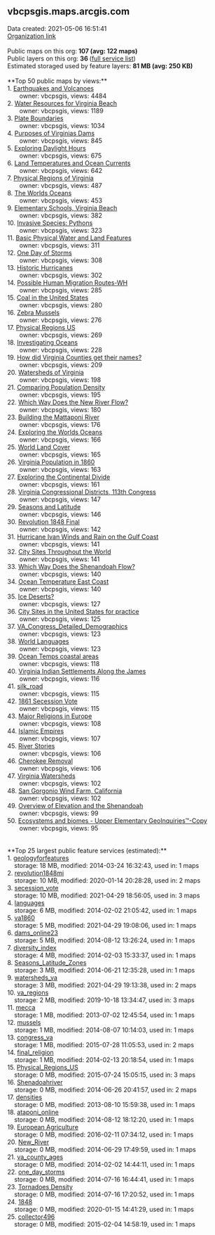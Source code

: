<h2>vbcpsgis.maps.arcgis.com</h2> Data created: 2021-05-06 16:51:41 <br /><a target='new' href='https://vbcpsgis.maps.arcgis.com'>Organization link</a><br /><br />Public maps on this org: <b>107 (avg: 122 maps)</b><br />Public layers on this org: <b>36 </b>(<a target='new' href='https://services.arcgis.com/7nyQeu9yVYGEprbT/ArcGIS/rest/services'>full service list</a>)<br />Estimated storaged used by feature layers: <b>81 MB (avg: 250 KB)</b><br /><br />**Top 50 public maps by views:**<br />  1. <a target='new' href='https://www.arcgis.com/home/item.html?id=d203ffa697a947b99ef6e568a189f09f'>Earthquakes and Volcanoes</a> <br />  &nbsp;&nbsp;&nbsp;&nbsp; &nbsp;&nbsp;owner: vbcpsgis, views: 4484<br />  2. <a target='new' href='https://www.arcgis.com/home/item.html?id=708923368bc945d299f98c968c244632'>Water Resources for Virginia Beach</a> <br />  &nbsp;&nbsp;&nbsp;&nbsp; &nbsp;&nbsp;owner: vbcpsgis, views: 1189<br />  3. <a target='new' href='https://www.arcgis.com/home/item.html?id=1eea8dba08b64a6ca08519067c7df2d9'>Plate Boundaries</a> <br />  &nbsp;&nbsp;&nbsp;&nbsp; &nbsp;&nbsp;owner: vbcpsgis, views: 1034<br />  4. <a target='new' href='https://www.arcgis.com/home/item.html?id=c4c8e9caa6294ae1b9e160daedf49479'>Purposes of Virginias Dams</a> <br />  &nbsp;&nbsp;&nbsp;&nbsp; &nbsp;&nbsp;owner: vbcpsgis, views: 845<br />  5. <a target='new' href='https://www.arcgis.com/home/item.html?id=81891f359673473089ec9d36001ff900'>Exploring Daylight Hours</a> <br />  &nbsp;&nbsp;&nbsp;&nbsp; &nbsp;&nbsp;owner: vbcpsgis, views: 675<br />  6. <a target='new' href='https://www.arcgis.com/home/item.html?id=779d782d02584483ac89c7965f3bc4fc'>Land Temperatures and Ocean Currents</a> <br />  &nbsp;&nbsp;&nbsp;&nbsp; &nbsp;&nbsp;owner: vbcpsgis, views: 642<br />  7. <a target='new' href='https://www.arcgis.com/home/item.html?id=94cd4902e1d24f19a932a34ff42397f4'>Physical Regions of Virginia</a> <br />  &nbsp;&nbsp;&nbsp;&nbsp; &nbsp;&nbsp;owner: vbcpsgis, views: 487<br />  8. <a target='new' href='https://www.arcgis.com/home/item.html?id=594072631a48412eb2cd2a02c4a53b41'>The Worlds Oceans</a> <br />  &nbsp;&nbsp;&nbsp;&nbsp; &nbsp;&nbsp;owner: vbcpsgis, views: 453<br />  9. <a target='new' href='https://www.arcgis.com/home/item.html?id=cbba5c66c85049dea356da47cdc46993'>Elementary Schools, Virginia Beach</a> <br />  &nbsp;&nbsp;&nbsp;&nbsp; &nbsp;&nbsp;owner: vbcpsgis, views: 382<br />  10. <a target='new' href='https://www.arcgis.com/home/item.html?id=f8f6b222a7774ff7b5c5772f1b5464c1'>Invasive Species: Pythons</a> <br />  &nbsp;&nbsp;&nbsp;&nbsp; &nbsp;&nbsp;owner: vbcpsgis, views: 323<br />  11. <a target='new' href='https://www.arcgis.com/home/item.html?id=3c869c26db0548fba9deae6a1942b45b'>Basic Physical Water and Land Features</a> <br />  &nbsp;&nbsp;&nbsp;&nbsp; &nbsp;&nbsp;owner: vbcpsgis, views: 311<br />  12. <a target='new' href='https://www.arcgis.com/home/item.html?id=176458c878984a7785d12eef03abbcdd'>One Day of Storms</a> <br />  &nbsp;&nbsp;&nbsp;&nbsp; &nbsp;&nbsp;owner: vbcpsgis, views: 308<br />  13. <a target='new' href='https://www.arcgis.com/home/item.html?id=86b97745fa0e4696abe587e4cbf8c6e0'>Historic Hurricanes</a> <br />  &nbsp;&nbsp;&nbsp;&nbsp; &nbsp;&nbsp;owner: vbcpsgis, views: 302<br />  14. <a target='new' href='https://www.arcgis.com/home/item.html?id=b3e40bb0618f4a3eb9bdce07c07f5513'>Possible Human Migration Routes-WH</a> <br />  &nbsp;&nbsp;&nbsp;&nbsp; &nbsp;&nbsp;owner: vbcpsgis, views: 285<br />  15. <a target='new' href='https://www.arcgis.com/home/item.html?id=8790b0d29cb148e7ba8c105a3a92c828'>Coal in the United States</a> <br />  &nbsp;&nbsp;&nbsp;&nbsp; &nbsp;&nbsp;owner: vbcpsgis, views: 280<br />  16. <a target='new' href='https://www.arcgis.com/home/item.html?id=c40be6efc7db4659be2bdf0cf44b3dcf'>Zebra Mussels</a> <br />  &nbsp;&nbsp;&nbsp;&nbsp; &nbsp;&nbsp;owner: vbcpsgis, views: 276<br />  17. <a target='new' href='https://www.arcgis.com/home/item.html?id=3454ef5e9df545468f8e4a0a9380211a'>Physical Regions US</a> <br />  &nbsp;&nbsp;&nbsp;&nbsp; &nbsp;&nbsp;owner: vbcpsgis, views: 269<br />  18. <a target='new' href='https://www.arcgis.com/home/item.html?id=9ecf5e9a4638448ebe4005c0caedf2db'>Investigating Oceans</a> <br />  &nbsp;&nbsp;&nbsp;&nbsp; &nbsp;&nbsp;owner: vbcpsgis, views: 228<br />  19. <a target='new' href='https://www.arcgis.com/home/item.html?id=b1a510a32629402e8beaf4580a8be237'>How did Virginia Counties get their names?</a> <br />  &nbsp;&nbsp;&nbsp;&nbsp; &nbsp;&nbsp;owner: vbcpsgis, views: 209<br />  20. <a target='new' href='https://www.arcgis.com/home/item.html?id=24db29c906a840f5be63defdc273b7d5'>Watersheds of Virginia</a> <br />  &nbsp;&nbsp;&nbsp;&nbsp; &nbsp;&nbsp;owner: vbcpsgis, views: 198<br />  21. <a target='new' href='https://www.arcgis.com/home/item.html?id=a39251d8b6104ed5a809acdc94ec5dbf'>Comparing Population Density</a> <br />  &nbsp;&nbsp;&nbsp;&nbsp; &nbsp;&nbsp;owner: vbcpsgis, views: 195<br />  22. <a target='new' href='https://www.arcgis.com/home/item.html?id=438b37a4b57143dbb034baef6302cee2'>Which Way Does the New River Flow?</a> <br />  &nbsp;&nbsp;&nbsp;&nbsp; &nbsp;&nbsp;owner: vbcpsgis, views: 180<br />  23. <a target='new' href='https://www.arcgis.com/home/item.html?id=4e45b75b2e434239b7211aa7f9f1a828'>Building the Mattaponi River</a> <br />  &nbsp;&nbsp;&nbsp;&nbsp; &nbsp;&nbsp;owner: vbcpsgis, views: 176<br />  24. <a target='new' href='https://www.arcgis.com/home/item.html?id=827c94c856ef4752a24de0832c4313a2'>Exploring the Worlds Oceans</a> <br />  &nbsp;&nbsp;&nbsp;&nbsp; &nbsp;&nbsp;owner: vbcpsgis, views: 166<br />  25. <a target='new' href='https://www.arcgis.com/home/item.html?id=376f1eefc292421ba2f5e3d7965d3463'>World Land Cover</a> <br />  &nbsp;&nbsp;&nbsp;&nbsp; &nbsp;&nbsp;owner: vbcpsgis, views: 165<br />  26. <a target='new' href='https://www.arcgis.com/home/item.html?id=5daab83a628d4b8c92e1f289e9631b9e'>Virginia Population in 1860</a> <br />  &nbsp;&nbsp;&nbsp;&nbsp; &nbsp;&nbsp;owner: vbcpsgis, views: 163<br />  27. <a target='new' href='https://www.arcgis.com/home/item.html?id=1d547c92734b41c5b86519f142094e1e'>Exploring the Continental Divide</a> <br />  &nbsp;&nbsp;&nbsp;&nbsp; &nbsp;&nbsp;owner: vbcpsgis, views: 161<br />  28. <a target='new' href='https://www.arcgis.com/home/item.html?id=3951f29a00ee4961b9463abc9950c7b1'>Virginia Congressional Districts, 113th Congress</a> <br />  &nbsp;&nbsp;&nbsp;&nbsp; &nbsp;&nbsp;owner: vbcpsgis, views: 147<br />  29. <a target='new' href='https://www.arcgis.com/home/item.html?id=5cd54c3d4aaa45029b62f1ce2fef0759'>Seasons and Latitude</a> <br />  &nbsp;&nbsp;&nbsp;&nbsp; &nbsp;&nbsp;owner: vbcpsgis, views: 146<br />  30. <a target='new' href='https://www.arcgis.com/home/item.html?id=d8a4305ac07d4a35a25d81020bc7a114'>Revolution 1848 Final</a> <br />  &nbsp;&nbsp;&nbsp;&nbsp; &nbsp;&nbsp;owner: vbcpsgis, views: 142<br />  31. <a target='new' href='https://www.arcgis.com/home/item.html?id=5d3c5e8da1aa4bf8bd5672eed48e57a8'>Hurricane Ivan Winds and Rain on the Gulf Coast</a> <br />  &nbsp;&nbsp;&nbsp;&nbsp; &nbsp;&nbsp;owner: vbcpsgis, views: 141<br />  32. <a target='new' href='https://www.arcgis.com/home/item.html?id=9d462b1dfaa24d8e8876c2ee75b007f6'>City Sites  Throughout the World</a> <br />  &nbsp;&nbsp;&nbsp;&nbsp; &nbsp;&nbsp;owner: vbcpsgis, views: 141<br />  33. <a target='new' href='https://www.arcgis.com/home/item.html?id=feb461cf7e1b49529968cc7071382205'>Which Way Does the Shenandoah Flow?</a> <br />  &nbsp;&nbsp;&nbsp;&nbsp; &nbsp;&nbsp;owner: vbcpsgis, views: 140<br />  34. <a target='new' href='https://www.arcgis.com/home/item.html?id=b5192d9158984271b191d260a9de54d7'>Ocean Temperature East Coast</a> <br />  &nbsp;&nbsp;&nbsp;&nbsp; &nbsp;&nbsp;owner: vbcpsgis, views: 140<br />  35. <a target='new' href='https://www.arcgis.com/home/item.html?id=f9f3eb4f29904075bc80ede16ce847fa'>Ice Deserts?</a> <br />  &nbsp;&nbsp;&nbsp;&nbsp; &nbsp;&nbsp;owner: vbcpsgis, views: 127<br />  36. <a target='new' href='https://www.arcgis.com/home/item.html?id=9349b0b1ffd04f649c3a8f605eb52414'>City Sites in the United States for practice</a> <br />  &nbsp;&nbsp;&nbsp;&nbsp; &nbsp;&nbsp;owner: vbcpsgis, views: 125<br />  37. <a target='new' href='https://www.arcgis.com/home/item.html?id=5c62739334c74e279c95f909ae1e504c'>VA_Congress_Detailed_Demographics</a> <br />  &nbsp;&nbsp;&nbsp;&nbsp; &nbsp;&nbsp;owner: vbcpsgis, views: 123<br />  38. <a target='new' href='https://www.arcgis.com/home/item.html?id=9f72edf0d8f74247b70f754ef5ffe2c0'>World Languages</a> <br />  &nbsp;&nbsp;&nbsp;&nbsp; &nbsp;&nbsp;owner: vbcpsgis, views: 123<br />  39. <a target='new' href='https://www.arcgis.com/home/item.html?id=6e9233b86c4e468e886b29f0fab15211'>Ocean Temps coastal areas</a> <br />  &nbsp;&nbsp;&nbsp;&nbsp; &nbsp;&nbsp;owner: vbcpsgis, views: 118<br />  40. <a target='new' href='https://www.arcgis.com/home/item.html?id=baee1788d5f14c5d917a468e90f49ce0'>Virginia Indian Settlements Along the James</a> <br />  &nbsp;&nbsp;&nbsp;&nbsp; &nbsp;&nbsp;owner: vbcpsgis, views: 116<br />  41. <a target='new' href='https://www.arcgis.com/home/item.html?id=1d5da1a065344804ab751a91a9dd0bc6'>silk_road</a> <br />  &nbsp;&nbsp;&nbsp;&nbsp; &nbsp;&nbsp;owner: vbcpsgis, views: 115<br />  42. <a target='new' href='https://www.arcgis.com/home/item.html?id=a0b43ac960444e2bb38489d556db500c'>1861 Secession Vote</a> <br />  &nbsp;&nbsp;&nbsp;&nbsp; &nbsp;&nbsp;owner: vbcpsgis, views: 115<br />  43. <a target='new' href='https://www.arcgis.com/home/item.html?id=99b76fea29d248bdaccbef8f2322a9de'>Major Religions in Europe</a> <br />  &nbsp;&nbsp;&nbsp;&nbsp; &nbsp;&nbsp;owner: vbcpsgis, views: 108<br />  44. <a target='new' href='https://www.arcgis.com/home/item.html?id=cbfec0d2cca44624a16f99baf2bf42c9'>Islamic Empires</a> <br />  &nbsp;&nbsp;&nbsp;&nbsp; &nbsp;&nbsp;owner: vbcpsgis, views: 107<br />  45. <a target='new' href='https://www.arcgis.com/home/item.html?id=882637ffd66b48c4868d0702b9a19539'>River Stories</a> <br />  &nbsp;&nbsp;&nbsp;&nbsp; &nbsp;&nbsp;owner: vbcpsgis, views: 106<br />  46. <a target='new' href='https://www.arcgis.com/home/item.html?id=d76a0b1f216c41559789f18fa15c67ca'>Cherokee Removal</a> <br />  &nbsp;&nbsp;&nbsp;&nbsp; &nbsp;&nbsp;owner: vbcpsgis, views: 106<br />  47. <a target='new' href='https://www.arcgis.com/home/item.html?id=065046f91b564b2ab94f4804476f3d26'>Virginia Watersheds</a> <br />  &nbsp;&nbsp;&nbsp;&nbsp; &nbsp;&nbsp;owner: vbcpsgis, views: 102<br />  48. <a target='new' href='https://www.arcgis.com/home/item.html?id=9a8444d3339c43bc8b84602bd3b6cd1b'>San Gorgonio Wind Farm, California</a> <br />  &nbsp;&nbsp;&nbsp;&nbsp; &nbsp;&nbsp;owner: vbcpsgis, views: 102<br />  49. <a target='new' href='https://www.arcgis.com/home/item.html?id=6a2a79cd82f1458c860f77e7c8f363b7'>Overview of Elevation and the Shenandoah</a> <br />  &nbsp;&nbsp;&nbsp;&nbsp; &nbsp;&nbsp;owner: vbcpsgis, views: 99<br />  50. <a target='new' href='https://www.arcgis.com/home/item.html?id=3bfc79833c7f4025b8fe0856732613b0'>Ecosystems and biomes  - Upper Elementary GeoInquiries™-Copy</a> <br />  &nbsp;&nbsp;&nbsp;&nbsp; &nbsp;&nbsp;owner: vbcpsgis, views: 95<br /><br /><br />**Top 25 largest public feature services (estimated):**<br /> 1. <a target='new' href='https://www.arcgis.com/home/item.html?id=94169e756b89438aa502a633e078a29f'>geologyforfeatures</a><br /> &nbsp;&nbsp;&nbsp;&nbsp;storage: 18 MB, modified: 2014-03-24 16:32:43,  used in: 1 maps<br /> 2. <a target='new' href='https://www.arcgis.com/home/item.html?id=5eba87ddbdad4db1ae8b9289e3e4c7d9'>revolution1848mi</a><br /> &nbsp;&nbsp;&nbsp;&nbsp;storage: 10 MB, modified: 2020-01-14 20:28:28,  used in: 2 maps<br /> 3. <a target='new' href='https://www.arcgis.com/home/item.html?id=311b994187724e5fbf58bd06e26b74cb'>secession_vote</a><br /> &nbsp;&nbsp;&nbsp;&nbsp;storage: 10 MB, modified: 2021-04-29 18:56:05,  used in: 3 maps<br /> 4. <a target='new' href='https://www.arcgis.com/home/item.html?id=88d73f0f21844b6f81ce6adcb915a717'>languages</a><br /> &nbsp;&nbsp;&nbsp;&nbsp;storage: 6 MB, modified: 2014-02-02 21:05:42,  used in: 1 maps<br /> 5. <a target='new' href='https://www.arcgis.com/home/item.html?id=67a3fd85a6ab4be3b8312c59ed651002'>va1860</a><br /> &nbsp;&nbsp;&nbsp;&nbsp;storage: 5 MB, modified: 2021-04-29 19:08:06,  used in: 1 maps<br /> 6. <a target='new' href='https://www.arcgis.com/home/item.html?id=57e8006684034eb1aeea86b1a2cb4e7a'>dams_online23</a><br /> &nbsp;&nbsp;&nbsp;&nbsp;storage: 5 MB, modified: 2014-08-12 13:26:24,  used in: 1 maps<br /> 7. <a target='new' href='https://www.arcgis.com/home/item.html?id=14f423dc724d402cbc4e7ce5837cea75'>diversity_index</a><br /> &nbsp;&nbsp;&nbsp;&nbsp;storage: 4 MB, modified: 2014-02-03 15:33:37,  used in: 1 maps<br /> 8. <a target='new' href='https://www.arcgis.com/home/item.html?id=26b46e7b87e7448a8b5c2964a6249494'>Seasons_Latitude_Zones</a><br /> &nbsp;&nbsp;&nbsp;&nbsp;storage: 3 MB, modified: 2014-06-21 12:35:28,  used in: 1 maps<br /> 9. <a target='new' href='https://www.arcgis.com/home/item.html?id=23860e76fcb24566a6640d9043c88410'>watersheds_va</a><br /> &nbsp;&nbsp;&nbsp;&nbsp;storage: 3 MB, modified: 2021-04-29 19:13:38,  used in: 2 maps<br /> 10. <a target='new' href='https://www.arcgis.com/home/item.html?id=5a910b80518d4cdb964d51cd8dc8ecce'>va_regions</a><br /> &nbsp;&nbsp;&nbsp;&nbsp;storage: 2 MB, modified: 2019-10-18 13:34:47,  used in: 3 maps<br /> 11. <a target='new' href='https://www.arcgis.com/home/item.html?id=ad414e3abc604f55ab77883c1afae972'>mecca</a><br /> &nbsp;&nbsp;&nbsp;&nbsp;storage: 1 MB, modified: 2013-07-02 12:45:54,  used in: 1 maps<br /> 12. <a target='new' href='https://www.arcgis.com/home/item.html?id=798210a6bdee4e9bad5d59904e312f4a'>mussels</a><br /> &nbsp;&nbsp;&nbsp;&nbsp;storage: 1 MB, modified: 2014-08-07 10:14:03,  used in: 1 maps<br /> 13. <a target='new' href='https://www.arcgis.com/home/item.html?id=01d26aa21c7247bd8260435e069b16bb'>congress_va</a><br /> &nbsp;&nbsp;&nbsp;&nbsp;storage: 1 MB, modified: 2015-07-28 11:05:53,  used in: 2 maps<br /> 14. <a target='new' href='https://www.arcgis.com/home/item.html?id=c31eef0686fe4ed2a038c397379e966b'>final_religion</a><br /> &nbsp;&nbsp;&nbsp;&nbsp;storage: 1 MB, modified: 2014-02-13 20:18:54,  used in: 1 maps<br /> 15. <a target='new' href='https://www.arcgis.com/home/item.html?id=c1cff12331a146c88c900ecfafb784d4'>Physical_Regions_US</a><br /> &nbsp;&nbsp;&nbsp;&nbsp;storage: 0 MB, modified: 2015-07-24 15:05:15,  used in: 3 maps<br /> 16. <a target='new' href='https://www.arcgis.com/home/item.html?id=ded6eb60f9e64cd19cda5885caf4f70b'>Shenadoahriver</a><br /> &nbsp;&nbsp;&nbsp;&nbsp;storage: 0 MB, modified: 2014-06-26 20:41:57,  used in: 2 maps<br /> 17. <a target='new' href='https://www.arcgis.com/home/item.html?id=ad79831c60824e05a0734fddc9f648dc'>densities</a><br /> &nbsp;&nbsp;&nbsp;&nbsp;storage: 0 MB, modified: 2013-08-10 15:59:38,  used in: 1 maps<br /> 18. <a target='new' href='https://www.arcgis.com/home/item.html?id=d5a169cc353e44518fa9db949114fdef'>ataponi_online</a><br /> &nbsp;&nbsp;&nbsp;&nbsp;storage: 0 MB, modified: 2014-08-12 18:12:20,  used in: 1 maps<br /> 19. <a target='new' href='https://www.arcgis.com/home/item.html?id=193a0d2d277148dda0be326b8ef06bd7'>European Agriculture</a><br /> &nbsp;&nbsp;&nbsp;&nbsp;storage: 0 MB, modified: 2016-02-11 07:34:12,  used in: 1 maps<br /> 20. <a target='new' href='https://www.arcgis.com/home/item.html?id=e92cf47008d54e0d982cad84f9781598'>New_River</a><br /> &nbsp;&nbsp;&nbsp;&nbsp;storage: 0 MB, modified: 2014-06-29 17:49:59,  used in: 1 maps<br /> 21. <a target='new' href='https://www.arcgis.com/home/item.html?id=54a2a51c23f542b585ea7514d19fb5bc'>va_county_ages</a><br /> &nbsp;&nbsp;&nbsp;&nbsp;storage: 0 MB, modified: 2014-02-02 14:44:11,  used in: 1 maps<br /> 22. <a target='new' href='https://www.arcgis.com/home/item.html?id=aa0742c25bad4a3fb0113008cd23166c'>one_day_storms</a><br /> &nbsp;&nbsp;&nbsp;&nbsp;storage: 0 MB, modified: 2014-07-16 16:44:41,  used in: 1 maps<br /> 23. <a target='new' href='https://www.arcgis.com/home/item.html?id=fccd657113ec487487fc9acadfe0872d'>Tornadoes Density</a><br /> &nbsp;&nbsp;&nbsp;&nbsp;storage: 0 MB, modified: 2014-07-16 17:20:52,  used in: 1 maps<br /> 24. <a target='new' href='https://www.arcgis.com/home/item.html?id=5831f0b3fcfd428bb45714b6d0e84e7f'>1848</a><br /> &nbsp;&nbsp;&nbsp;&nbsp;storage: 0 MB, modified: 2020-01-15 14:41:29,  used in: 1 maps<br /> 25. <a target='new' href='https://www.arcgis.com/home/item.html?id=7b2b840b593c4f17b38a8aade0403939'>collector496</a><br /> &nbsp;&nbsp;&nbsp;&nbsp;storage: 0 MB, modified: 2015-02-04 14:58:19,  used in: 1 maps<br />